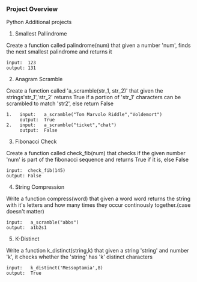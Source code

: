 ### Project Overview

 Python Additional projects
 
 1. Smallest Pallindrome
 
 Create a function called palindrome(num) that given a number 'num', finds the next smallest palindrome and returns it
 
    input:  123
    output: 131
    
 2. Anagram Scramble
 
 Create a function called 'a_scramble(str_1, str_2)' that given the strings'str_1','str_2' returns True if a portion of 'str_1' characters can be scrambled to match 'str2', else return False
 
    1.   input:   a_scramble("Tom Marvolo Riddle","Voldemort")
         output:  True
    2.   input:   a_scramble("ticket","chat")
         output:  False
    
 3. Fibonacci Check
 
 Create a function called check_fib(num) that checks if the given number 'num' is part of the fibonacci sequence and returns True if it is, else False
 
    input:  check_fib(145)
    output: False
    
 4. String Compression
 
 Write a function compress(word) that given a word word returns the string with it's letters and how many times they occur continously together.(case doesn't matter)
 
    input:   a_scramble("abbs")
    output:  a1b2s1
 
5. K-Distinct

Write a function k_distinct(string,k) that given a string 'string' and number 'k', it checks whether the 'string' has 'k' distinct characters

    input:   k_distinct('Messoptamia',8)
    output:  True

